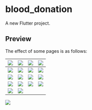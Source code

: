 # blood_donation

A new Flutter project.

## Preview

The effect of some pages is as follows:

| ![](https://raw.githubusercontent.com/ko-htut/Flutter-Blood-Bank/master/blood.png) | ![](https://kohtut.dev/img/Screenshot_1588094861.png) | ![](https://kohtut.dev/img/Screenshot_1588094869.png) | ![](https://kohtut.dev/img/Screenshot_1588094875.png) |
|:-----------------------------------------------------:|:-----------------------------------------------------:|:-----------------------------------------------------:|:-----------------------------------------------------:|
| ![](https://kohtut.dev/img/Screenshot_1588094881.png) | ![](https://kohtut.dev/img/Screenshot_1588094887.png) | ![](https://kohtut.dev/img/Screenshot_1588094896.png) | ![](https://kohtut.dev/img/Screenshot_1588094900.png) |
| ![](https://kohtut.dev/img/Screenshot_1588094914.png) | ![](https://kohtut.dev/img/Screenshot_1588094939.png) | ![](https://kohtut.dev/img/Screenshot_1588094946.png) | ![](https://kohtut.dev/img/Screenshot_1588094977.png) |
| ![](https://kohtut.dev/img/Screenshot_1588094988.png) | ![](https://kohtut.dev/img/Screenshot_1588094994.png) | ![](https://kohtut.dev/img/Screenshot_1588094997.png) | ![](https://kohtut.dev/img/Screenshot_1588095016.png) |
| ![](https://kohtut.dev/img/Screenshot_1588095022.png) | ![](https://kohtut.dev/img/Screenshot_1588095028.png) |   |   |                                            

![](https://raw.githubusercontent.com/ko-htut/Flutter-Blood-Bank/master/blood.png)

